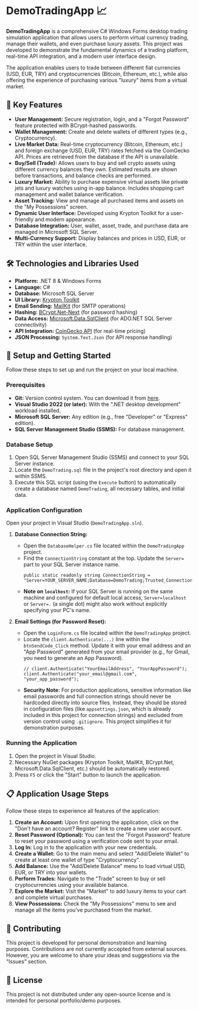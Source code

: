 # DemoTradingApp 📈

**DemoTradingApp** is a comprehensive C# Windows Forms desktop trading simulation application that allows users to perform virtual currency trading, manage their wallets, and even purchase luxury assets. This project was developed to demonstrate the fundamental dynamics of a trading platform, real-time API integration, and a modern user interface design.

The application enables users to trade between different fiat currencies (USD, EUR, TRY) and cryptocurrencies (Bitcoin, Ethereum, etc.), while also offering the experience of purchasing various "luxury" items from a virtual market.

## 🌟 Key Features

* **User Management:** Secure registration, login, and a "Forgot Password" feature protected with BCrypt-hashed passwords.
* **Wallet Management:** Create and delete wallets of different types (e.g., Cryptocurrency).
* **Live Market Data:** Real-time cryptocurrency (Bitcoin, Ethereum, etc.) and foreign exchange (USD, EUR, TRY) rates fetched via the CoinGecko API. Prices are retrieved from the database if the API is unavailable.
* **Buy/Sell (Trade):** Allows users to buy and sell crypto assets using different currency balances they own. Estimated results are shown before transactions, and balance checks are performed.
* **Luxury Market:** Ability to purchase expensive virtual assets like private jets and luxury watches using in-app balance. Includes shopping cart management and wallet balance verification.
* **Asset Tracking:** View and manage all purchased items and assets on the "My Possessions" screen.
* **Dynamic User Interface:** Developed using Krypton Toolkit for a user-friendly and modern appearance.
* **Database Integration:** User, wallet, asset, trade, and purchase data are managed in Microsoft SQL Server.
* **Multi-Currency Support:** Display balances and prices in USD, EUR, or TRY within the user interface.

## 🛠️ Technologies and Libraries Used

* **Platform:** .NET 8 & Windows Forms
* **Language:** C#
* **Database:** Microsoft SQL Server
* **UI Library:** [Krypton Toolkit](https://github.com/Krypton-Suite/Krypton-Toolkit)
* **Email Sending:** [MailKit](https://github.com/jstedfast/MailKit) (for SMTP operations)
* **Hashing:** [BCrypt.Net-Next](https://github.com/BcryptNet/bcrypt.net-next) (for password hashing)
* **Data Access:** [Microsoft.Data.SqlClient](https://github.com/dotnet/SqlClient) (for ADO.NET SQL Server connectivity)
* **API Integration:** [CoinGecko API](https://www.coingecko.com/api) (for real-time pricing)
* **JSON Processing:** `System.Text.Json` (for API response handling)

## 🚀 Setup and Getting Started

Follow these steps to set up and run the project on your local machine.

### Prerequisites

* **Git:** Version control system. You can download it from [here](https://git-scm.com/downloads).
* **Visual Studio 2022 (or later):** With the ".NET desktop development" workload installed.
* **Microsoft SQL Server:** Any edition (e.g., free "Developer" or "Express" edition).
* **SQL Server Management Studio (SSMS):** For database management.

### Database Setup

1.  Open SQL Server Management Studio (SSMS) and connect to your SQL Server instance.
2.  Locate the `DemoTrading.sql` file in the project's root directory and open it within SSMS.
3.  Execute this SQL script (using the `Execute` button) to automatically create a database named `DemoTrading`, all necessary tables, and initial data.

### Application Configuration

Open your project in Visual Studio (`DemoTradingApp.sln`).

1.  **Database Connection String:**
    * Open the `DatabaseHelper.cs` file located within the `DemoTradingApp` project.
    * Find the `ConnectionString` constant at the top. Update the `Server=` part to your SQL Server instance name.
        ```
        public static readonly string ConnectionString = "Server=YOUR_SERVER_NAME;Database=DemoTrading;Trusted_Connection=True;TrustServerCertificate=True;";
        ```
    * **Note on `localhost`:** If your SQL Server is running on the same machine and configured for default local access, `Server=localhost` or `Server=.` (a single dot) might also work without explicitly specifying your PC's name.

2.  **Email Settings (for Password Reset):**
    * Open the `LoginForm.cs` file located within the `DemoTradingApp` project.
    * Locate the `client.Authenticate(...)` line within the `btnSendCode_Click` method. Update it with your email address and an "App Password" generated from your email provider (e.g., for Gmail, you need to generate an App Password).
        ```
        // client.Authenticate("YourEmailAddress", "YourAppPassword");
        client.Authenticate("your_email@gmail.com", "your_app_password");
        ```
    * **Security Note:** For production applications, sensitive information like email passwords and full connection strings should never be hardcoded directly into source files. Instead, they should be stored in configuration files (like `appsettings.json`, which is already included in this project for connection strings) and excluded from version control using `.gitignore`. This project simplifies it for demonstration purposes.

### Running the Application

1.  Open the project in Visual Studio.
2.  Necessary NuGet packages (Krypton Toolkit, MailKit, BCrypt.Net, Microsoft.Data.SqlClient, etc.) should be automatically restored.
3.  Press `F5` or click the "Start" button to launch the application.

## 📋 Application Usage Steps

Follow these steps to experience all features of the application:

1.  **Create an Account:** Upon first opening the application, click on the "Don't have an account? Register" link to create a new user account.
2.  **Reset Password (Optional):** You can test the "Forgot Password" feature to reset your password using a verification code sent to your email.
3.  **Log In:** Log in to the application with your new credentials.
4.  **Create a Wallet:** Go to the main menu and select "Add/Delete Wallet" to create at least one wallet of type "Cryptocurrency".
5.  **Add Balance:** Use the "Add/Delete Balance" menu to load virtual USD, EUR, or TRY into your wallets.
6.  **Perform Trades:** Navigate to the "Trade" screen to buy or sell cryptocurrencies using your available balance.
7.  **Explore the Market:** Visit the "Market" to add luxury items to your cart and complete virtual purchases.
8.  **View Possessions:** Check the "My Possessions" menu to see and manage all the items you've purchased from the market.

## 🤝 Contributing

This project is developed for personal demonstration and learning purposes. Contributions are not currently accepted from external sources. However, you are welcome to share your ideas and suggestions via the "Issues" section.

## 📄 License

This project is not distributed under any open-source license and is intended for personal portfolio/demo purposes.
